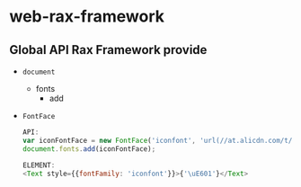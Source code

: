 # web-rax-framework

## Global API Rax Framework provide

* `document`
  * fonts
    * add


* `FontFace`
  ```js
  API:
  var iconFontFace = new FontFace('iconfont', 'url(//at.alicdn.com/t/font_pkm0oq8is8fo5hfr.ttf)');
  document.fonts.add(iconFontFace);

  ELEMENT:
  <Text style={{fontFamily: 'iconfont'}}>{'\uE601'}</Text>
  ```
